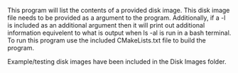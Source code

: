 This program will list the contents of a provided disk image. This disk image file needs to be provided as a argument to the program. Additionally, if a -l is included as an additional argument then it will print out additional information equivelent to what is output when ls -al is run in a bash terminal.
To run this program use the included CMakeLists.txt file to build the program.

Example/testing disk images have been included in the Disk Images folder.

